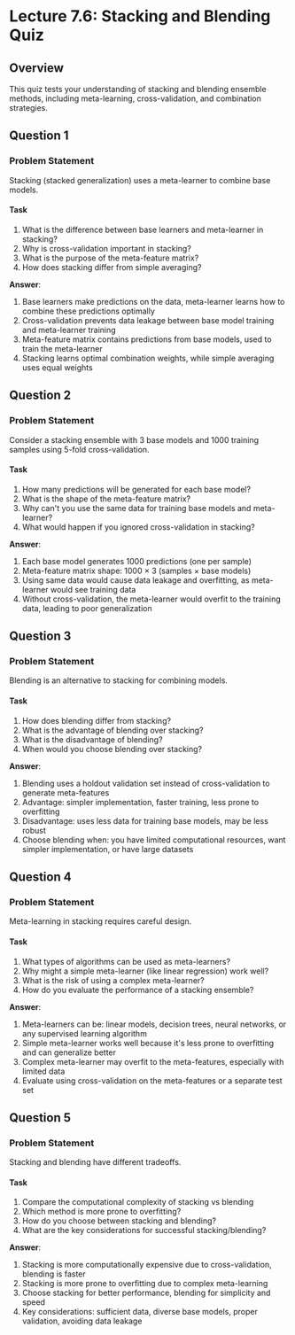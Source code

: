 # Lecture 7.6: Stacking and Blending Quiz

## Overview
This quiz tests your understanding of stacking and blending ensemble methods, including meta-learning, cross-validation, and combination strategies.

## Question 1

### Problem Statement
Stacking (stacked generalization) uses a meta-learner to combine base models.

#### Task
1. What is the difference between base learners and meta-learner in stacking?
2. Why is cross-validation important in stacking?
3. What is the purpose of the meta-feature matrix?
4. How does stacking differ from simple averaging?

**Answer**:
1. Base learners make predictions on the data, meta-learner learns how to combine these predictions optimally
2. Cross-validation prevents data leakage between base model training and meta-learner training
3. Meta-feature matrix contains predictions from base models, used to train the meta-learner
4. Stacking learns optimal combination weights, while simple averaging uses equal weights

## Question 2

### Problem Statement
Consider a stacking ensemble with 3 base models and 1000 training samples using 5-fold cross-validation.

#### Task
1. How many predictions will be generated for each base model?
2. What is the shape of the meta-feature matrix?
3. Why can't you use the same data for training base models and meta-learner?
4. What would happen if you ignored cross-validation in stacking?

**Answer**:
1. Each base model generates 1000 predictions (one per sample)
2. Meta-feature matrix shape: 1000 × 3 (samples × base models)
3. Using same data would cause data leakage and overfitting, as meta-learner would see training data
4. Without cross-validation, the meta-learner would overfit to the training data, leading to poor generalization

## Question 3

### Problem Statement
Blending is an alternative to stacking for combining models.

#### Task
1. How does blending differ from stacking?
2. What is the advantage of blending over stacking?
3. What is the disadvantage of blending?
4. When would you choose blending over stacking?

**Answer**:
1. Blending uses a holdout validation set instead of cross-validation to generate meta-features
2. Advantage: simpler implementation, faster training, less prone to overfitting
3. Disadvantage: uses less data for training base models, may be less robust
4. Choose blending when: you have limited computational resources, want simpler implementation, or have large datasets

## Question 4

### Problem Statement
Meta-learning in stacking requires careful design.

#### Task
1. What types of algorithms can be used as meta-learners?
2. Why might a simple meta-learner (like linear regression) work well?
3. What is the risk of using a complex meta-learner?
4. How do you evaluate the performance of a stacking ensemble?

**Answer**:
1. Meta-learners can be: linear models, decision trees, neural networks, or any supervised learning algorithm
2. Simple meta-learner works well because it's less prone to overfitting and can generalize better
3. Complex meta-learner may overfit to the meta-features, especially with limited data
4. Evaluate using cross-validation on the meta-features or a separate test set

## Question 5

### Problem Statement
Stacking and blending have different tradeoffs.

#### Task
1. Compare the computational complexity of stacking vs blending
2. Which method is more prone to overfitting?
3. How do you choose between stacking and blending?
4. What are the key considerations for successful stacking/blending?

**Answer**:
1. Stacking is more computationally expensive due to cross-validation, blending is faster
2. Stacking is more prone to overfitting due to complex meta-learning
3. Choose stacking for better performance, blending for simplicity and speed
4. Key considerations: sufficient data, diverse base models, proper validation, avoiding data leakage
